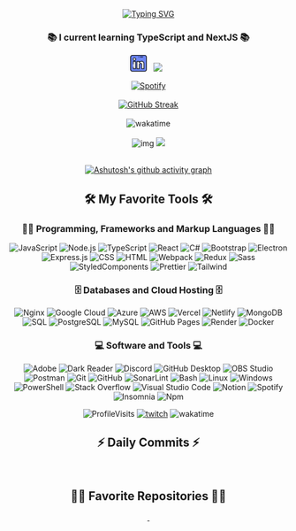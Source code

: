 <div align="center">
<a href="https://git.io/typing-svg"><img src="https://readme-typing-svg.demolab.com?font=Fira+Code&weight=700&size=30&pause=500&color=00A4EF&center=true&random=false&width=500&height=55&lines=Hey+Guys%2C+I+am+Edson+%F0%9F%91%8B;Welcome+to+me+profile;I+am+FullStack+and;Web+Developer...;" alt="Typing SVG" /></a>
</div>
<div align='center'>

  <h3 align='center'>
 📚 I current learning TypeScript and NextJS 📚
  </h3>
  <p align='center'>
    <a href="https://www.linkedin.com/in/edsonlima343"><img height="30" src="https://raw.githubusercontent.com/8bithemant/8bithemant/master/linkedin.png?raw=true"></a>&nbsp;&nbsp;
    <a href="mailto:edsonteles343@gmail.com"><img height="30" src="https://th.bing.com/th/id/OIP.9sT4UWsRfFiy6vPydv3_-QHaHO?pid=ImgDet&rs=1"></a>&nbsp;&nbsp;
  </p>
</div>

<div align="center">
    <a href="https://spotify-github-profile.vercel.app/api/view.svg?uid=21kagorfvae5nlihwve7euw2q&redirect=true"><img src="https://spotify-github-profile.vercel.app/api/view.svg?uid=21kagorfvae5nlihwve7euw2q&cover_image=true&theme=novatorem&show_offline=true&background_color=000000&interchange=true&bar_color=00a4ef&bar_color_cover=false" alt="Spotify" /></a>
</div>

<br/>

<div align="center">
    <a href="https://git.io/streak-stats"><img src="https://streak-stats.demolab.com?user=edsuuu&theme=windows-dark&border_radius=5&locale=en&date_format=j%2Fn%5B%2FY%5D" alt="GitHub Streak" /></a>
</div>
<br/>

<div align="center">
    <img src="https://github-readme-stats.vercel.app/api/wakatime?username=20525642-7f6a-44d2-aa9f-b243c764fc51&layout=compact&theme=github_dark&border_color=00a4ef&bg_color=000000&"
        alt="wakatime">
</div>
<br/>

<div align="center">
    <img src="https://github-readme-stats.vercel.app/api/top-langs/?username=edsuuu&layout=donut&langs_count=7&theme=github_dark&border_color=00a4ef&bg_color=000000" alt="img" />
    <img src="https://github-readme-stats.vercel.app/api?username=edsuuu&&rank_icon=github&theme=github_dark&border_color=00a4ef&bg_color=000000&show=reviews,prs_merged,prs_merged_percentage" style="height: 280px"/>
</div>
<br>

<div align="center">

[![Ashutosh's github activity graph](https://github-readme-activity-graph.vercel.app/graph?username=edsuuu&bg_color=000000&color=3391ff&line=3391ff&point=ffffff&area=true&hide_border=true)](https://github.com/ashutosh00710/github-readme-activity-graph)

</div>

<div align="center">
        <h2>🛠️ My Favorite Tools 🛠️</h2>
        <h3>👨‍💻 Programming, Frameworks and Markup Languages 👨‍💻</h3>
   <p>
        <img alt="JavaScript" src="https://img.shields.io/badge/JavaScript-F7DF1E.svg?logo=javascript&logoColor=black">
        <img alt="Node.js" src="https://img.shields.io/badge/Node.js-43853D.svg?logo=node.js&logoColor=white">
        <img alt="TypeScript" src="https://img.shields.io/badge/TypeScript-007ACC.svg?logo=typescript&logoColor=white">
        <img alt="React" src="https://img.shields.io/badge/React-20232a.svg?logo=react&logoColor=%2361DAFB">
        <img alt="C#" src="https://custom-icon-badges.demolab.com/badge/C%23-68217A.svg?logo=cs2&logoColor=white">
        <img alt="Bootstrap" src="https://img.shields.io/badge/Bootstrap-7952B3.svg?logo=bootstrap&logoColor=white">
        <img alt="Electron" src="https://img.shields.io/badge/Electron-20232e.svg?logo=electron&logoColor=white">
        <img alt="Express.js" src="https://img.shields.io/badge/Express.js-404d59.svg?logo=express&logoColor=white">
        <img alt="CSS" src="https://img.shields.io/badge/CSS-1572B6.svg?logo=css3&logoColor=white">
        <img alt="HTML" src="https://img.shields.io/badge/HTML-E34F26.svg?logo=html5&logoColor=white">
        <img alt="Webpack" src="https://img.shields.io/badge/Webpack-000?logo=webpack&logoColor=white" /> 
        <img alt="Redux" src="https://img.shields.io/badge/Redux-764ABC?logo=redux&logoColor=white" />
        <img alt="Sass" src="https://img.shields.io/badge/Sass-CC6699?logo=sass&logoColor=white" />
        <img alt="StyledComponents" src="https://img.shields.io/badge/Styled_Components-0C0D0F?logo=styled-components&logoColor=white"/>
        <img alt="Prettier" src="https://img.shields.io/badge/Prettier-131a1e?logo=prettier&logoColor=white" />
        <img alt="Tailwind" src="https://img.shields.io/badge/tailwindcss-090e1a.svg?&logo=tailwind-css&logoColor=white">

   </p>
   <h3>🗄️ Databases and Cloud Hosting 🗄️</h3>
   <p>
        <img alt="Nginx" src="https://img.shields.io/badge/nginx-%23009639.svg?&logo=nginx&logoColor=white">
        <img alt="Google Cloud" src="https://img.shields.io/badge/Google%20Cloud-black?style=flat-square&logo=google-cloud">
        <img alt="Azure" src="https://img.shields.io/badge/azure-%230072C6.svg?&logo=microsoftazure&logoColor=white">
        <img alt="AWS" src="https://img.shields.io/badge/-AWS-000?&logo=Amazon-AWS&logoColor=F90">
        <img alt="Vercel" src="https://img.shields.io/badge/Vercel-000000.svg?logo=vercel&logoColor=white">
        <img alt="Netlify" src="https://img.shields.io/badge/netlify-%23000000.svg?&logo=netlify&logoColor=#00C7B7">
        <img alt="MongoDB" src="https://img.shields.io/badge/MongoDB-4ea94b.svg?logo=mongodb&logoColor=white">
        <img alt="SQL" src="https://custom-icon-badges.demolab.com/badge/SQL-025E8C.svg?logo=database&logoColor=white">
        <img alt="PostgreSQL" src="https://img.shields.io/badge/PostgreSQL-316192.svg?logo=postgresql&logoColor=white">
        <img alt="MySQL" src="https://img.shields.io/badge/MySQL-316192.svg?logo=mysql&logoColor=white">
        <img alt="GitHub Pages" src="https://img.shields.io/badge/GitHub%20Pages-000.svg?logo=github&logoColor=white">
        <img alt="Render" src="https://img.shields.io/badge/Render-000.svg?logo=render&logoColor=white">
        <img alt="Docker" src="https://img.shields.io/badge/-Docker-000?&logo=Docker">
   </p>
   <h3>💻 Software and Tools 💻</h3>
   <p>
        <img alt="Adobe" src="https://img.shields.io/badge/Adobe-FF0000.svg?logo=adobe&logoColor=white">
        <img alt="Dark Reader" src="https://img.shields.io/badge/-Dark%20Reader-141E24?logo=dark-reader&logoColor=white">
        <img alt="Discord" src="https://img.shields.io/badge/-Discord-5865F2.svg?logo=discord&logoColor=white">
        <img alt="GitHub Desktop" src="https://img.shields.io/badge/GitHub%20Desktop-8034A9.svg?logo=github&logoColor=white">
        <img alt="OBS Studio" src="https://img.shields.io/badge/-OBS-302E31?logo=obs-studio&logoColor=white">
        <img alt="Postman" src="https://img.shields.io/badge/Postman-FF6C37?logo=postman&logoColor=white">
        <img alt="Git" src="https://img.shields.io/badge/-Git-black?style=flat-square&logo=git">
        <img alt="GitHub" src="https://img.shields.io/badge/-GitHub-000?style=flat-square&logo=github">
        <img alt="SonarLint" src="https://img.shields.io/badge/-SonarLint-CB2029?logo=sonarlint&logoColor=white">
        <img alt="Bash" src="https://img.shields.io/badge/Bash-121011.svg?logo=gnu-bash&logoColor=white">
        <img alt="Linux" src="https://img.shields.io/badge/-Linux-000?&logo=Linux">
        <img alt="Windows" src="https://img.shields.io/badge/Windows-000.svg?&style=flat-square&logo=windows&logoColor=0078D6">
        <img alt="PowerShell" src="https://img.shields.io/badge/Terminal-000.svg?&style=flat-square&logo=powershell&logoColor=white">
        <img alt="Stack Overflow" src="https://img.shields.io/badge/-Stack%20Overflow-FE7A16?logo=stack-overflow&logoColor=white">
        <img alt="Visual Studio Code" src="https://img.shields.io/badge/Visual%20Studio%20Code-0078d7.svg?logo=visual-studio-code&logoColor=white">
        <img alt="Notion" src="https://img.shields.io/badge/Notion-010101.svg?logo=notion&logoColor=white">
        <img alt="Spotify" src="https://img.shields.io/badge/Spotify-000.svg?&style=flat-square&logo=spotify&logoColor=1ED760">
        <img alt="Insomnia" src="https://img.shields.io/badge/Insomnia-5849BE?logo=insomnia&logoColor=white" />
        <img alt="Npm" src="https://img.shields.io/badge/NPM-CB3837?logo=npm&logoColor=white" />

   </p>

<img alt="ProfileVisits" src="https://komarev.com/ghpvc/?username=edsuuu&label=Profile%20Visits&color=blue&style=for-the-badge">
<a href="https://www.twitch.tv/wncs_"><img alt="twitch" src="https://img.shields.io/twitch/status/wncs_?label=LiveStream&style=for-the-badge"></a>
<img src="https://wakatime.com/badge/user/20525642-7f6a-44d2-aa9f-b243c764fc51.svg?&color=blue&style=for-the-badge" alt="wakatime">

</div>

<div align="center">
   <h2>⚡️ Daily Commits ⚡️</h2>
   <a href="https://github.com/CatsJuice/ssr-contributions-img">
    <picture>
            <source media="(prefers-color-scheme: dark)" srcset="https://ssr-contributions-svg.vercel.app/_/edsuuu?chart=3dbar&gap=0.6&scale=3&gradient=true&flatten=0&animation=wave&animation_duration=3&animation_delay=0.06&animation_amplitude=24&animation_frequency=0.1&animation_wave_center=19_3&format=svg&weeks=50&theme=blue&dark=true">
            <source media="(prefers-color-scheme: light)" srcset="https://ssr-contributions-svg.vercel.app/_/edsuuu?chart=3dbar&gap=0.6&scale=2&flatten=2&animation=wave&animation_duration=4&animation_delay=0.06&animation_amplitude=24&animation_frequency=0.1&animation_wave_center=0_3&format=svg&weeks=34&theme=blue">
            <img alt="" src="[https://ssr-contributions-svg.vercel.app/_/edsuuu?chart=3dbar&flatten=1&weeks=40&animation=wave&format=svg&gap=0.6&animation_frequency=0.2&animation_amplitude=20&theme=pink](https://ssr-contributions-svg.vercel.app/_/edsuuu?chart=3dbar&gap=0.6&scale=2&flatten=2&animation=wave&animation_duration=4&animation_delay=0.06&animation_amplitude=24&animation_frequency=0.1&animation_wave_center=0_3&format=svg&weeks=34&theme=blue)">
    </picture>
    </a>
</div>
<h2 align="center">👨‍💻 Favorite Repositories 👨‍💻</h2>
<div align="center">
      <a href="https://github.com/edsuuu/portfolio" target="_blank">
         <img
            src="https://github-readme-stats.vercel.app/api/pin/?username=edsuuu&repo=portfolio&theme=react&border_color=00a4ef&bg_color=000"
            alt="">
      </a>
      <a href="https://github.com/edsuuu/ubuntu-info" target="_blank">
         <img
            src="https://github-readme-stats.vercel.app/api/pin/?username=edsuuu&repo=ubuntu-info&theme=react&border_color=00a4ef&bg_color=000"
            alt="">
      </a>
</div>
